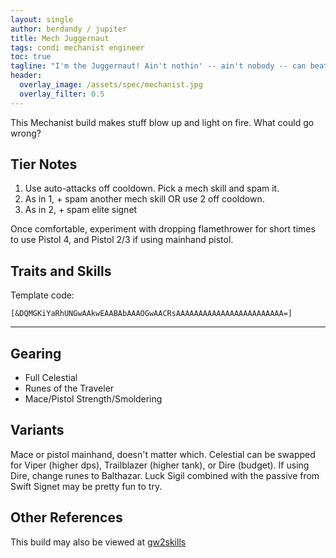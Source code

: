 ```yaml
---
layout: single
author: berdandy / jupiter
title: Mech Juggernaut
tags: condi mechanist engineer
toc: true
tagline: "I'm the Juggernaut! Ain't nothin' -- ain't nobody -- can beat me!"
header:
  overlay_image: /assets/spec/mechanist.jpg
  overlay_filter: 0.5
---
```


This Mechanist build makes stuff blow up and light on fire. What could go wrong?

## Tier Notes

1. Use auto-attacks off cooldown. Pick a mech skill and spam it. 
2. As in 1, + spam another mech skill OR use 2 off cooldown.
3. As in 2, + spam elite signet

Once comfortable, experiment with dropping flamethrower for short times to use Pistol 4, and Pistol 2/3 if using mainhand pistol.

## Traits and Skills

Template code:

`[&DQMGKiYaRhUNGwAAkwEAABAbAAAOGwAACRsAAAAAAAAAAAAAAAAAAAAAAAA=]`

---

<div
  data-armory-embed='skills'
  data-armory-ids='63049,5927,63111,63113,63095'
>
</div>
<div
  data-armory-embed='specializations'
  data-armory-ids='6,38,70'
  data-armory-6-traits='525,1892,505'
  data-armory-38-traits='1930,2006,510'
  data-armory-70-traits='2282,2270,2292'
>
</div>
<script async src='https://unpkg.com/armory-embeds@^0.x.x/armory-embeds.js'></script>


## Gearing

- Full Celestial
- Runes of the Traveler
- Mace/Pistol Strength/Smoldering

## Variants

Mace or pistol mainhand, doesn't matter which. Celestial can be swapped for Viper (higher dps), Trailblazer (higher tank), or Dire (budget). If using Dire, change runes to Balthazar. Luck Sigil combined with the passive from Swift Signet may be pretty fun to try.

## Other References

This build may also be viewed at [gw2skills](http://gw2skills.net/editor/?PegAkqlxy6YuMYWMOULaxKA-zxIY1ohvMSIBCsAkfA-e)

